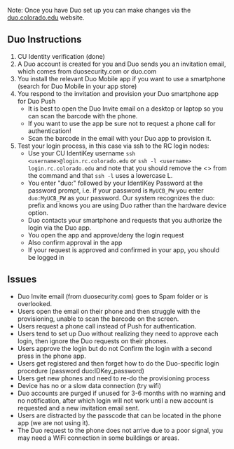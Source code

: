Note: Once you have Duo set up you can make changes via the [duo.colorado.edu](duo.colorado.edu) website.
 
## Duo Instructions
1. CU Identity verification (done)
2. A Duo account is created for you and Duo sends you an invitation email, which comes from duosecurity.com or duo.com
3. You install the relevant Duo Mobile app if you want to use a smartphone (search for Duo Mobile in your app store)
4. You respond to the invitation and provision your Duo smartphone app for Duo Push
   * It is best to open the Duo Invite email on a desktop or laptop so you can scan the barcode with the phone.
   * If you want to use the app be sure not to request a phone call for authentication!
   * Scan the barcode in the email with your Duo app to provision it.
5. Test your login process, in this case via ssh to the RC login nodes:
   * Use your CU IdentiKey username `ssh <username>@login.rc.colorado.edu` or `ssh -l <username> login.rc.colorado.edu` and note that you should remove the <> from the command and that `ssh -l` uses a lowercase L.
   * You enter "duo:" followed by your IdentiKey Password at the password prompt, i.e. if your password is `MyUCB_PW` you enter `duo:MyUCB_PW` as your password. Our system recognizes the duo: prefix and knows you are using Duo rather than the hardware device option.
   * Duo contacts your smartphone and requests that you authorize the login via the Duo app.
   * You open the app and approve/deny the login request
   * Also confirm approval in the app
   * If your request is approved and confirmed in your app, you should be logged in
 
## Issues
- Duo Invite email (from duosecurity.com) goes to Spam folder or is overlooked.
- Users open the email on their phone and then struggle with the provisioning, unable to scan the barcode on the screen.
- Users request a phone call instead of Push for authentication.
- Users tend to set up Duo without realizing they need to approve each login, then ignore the Duo requests on their phones.
- Users approve the login but do not Confirm the login with a second press in the phone app.
- Users get registered and then forget how to do the Duo-specific login procedure (password duo:IDKey_password)
- Users get new phones and need to re-do the provisioning process
- Device has no or a slow data connection (try wifi)
- Duo accounts are purged if unused for 3-6 months with no warning and no notification, after which login will not work until a new account is requested and a new invitation email sent.
- Users are distracted by the passcode that can be located in the phone app (we are not using it).
- The Duo request to the phone does not arrive due to a poor signal, you may need a WiFi connection in some buildings or areas.